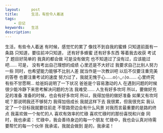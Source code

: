 ```yaml
---
layout: 	post
title: 		生活，有些令人着迷
tags: 
	- 日记
keywords: 	生活
description: 	
---
```

生活，有些令人着迷
有时候，感觉忙的累了
像找不到自我的蜜蜂
只知道前面有一条路
只知道，要往前冲只知道，
还有好多蜂蜜
还有好多东西
等着我去收获
考试了
题目好简单的
我真的都会做
可是没有做完
也不知道过了没有过，应该能过吧……
可是，
没有考出自己理想的成绩
心里还是不大好过
我要求自己比别人努力一些
同时，也希望能力能够不比别人差
就当作是一次教训吧
以后不仅要注重完美的答卷
也要注重考试的速度
努力过了，我就无愧于心……o(∩_∩)o……
心里终究有些不甘愿啊…
给爸妈说明了一下状况
爸爸是个容易激动的人
在遇到问题的时候很少能冷静下来思考解决问题的方法
我难受……
人生有好多坎坷
所以，要做好充足的准备
准备的时候，也会有好多坎坷
所以，我得加倍的做好准备
如果又有坎坷呢？那说明我还不够努力
我得加倍成长
我就这样下去
我很累，但我很充实
我认定了一个目标我就要往前走
不管路旁边会有什么风景
对我而言最重要的是路的终点
我喜欢做一个匆忙的人
喜欢有效率的忙碌
喜欢忙碌时的那份喜悦和兴奋
同时，我也承诺：
忙碌中，我会善待身边的每一个朋友
忙碌中，我也会认真对待需要帮忙的每一个伙伴
我承诺，我就会做到
是的，我承诺！